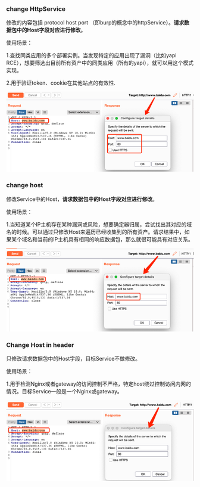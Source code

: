 ### change HttpService

修改的内容包括 protocol host port （即burp的概念中的httpService）。**请求数据包中的Host字段对应进行修改**。

使用场景：

1.查找同类应用的多个部署实例。当发现特定的应用出现了漏洞（比如yapi RCE），想要筛选出目前所有资产中的同类应用（所有的yapi），就可以用这个模式实现。

2.用于验证token、cookie在其他站点的有效性.



![WX20210831-142524](Help.assets/WX20210831-142524.png)

### change host

修改Service中的Host，**请求数据包中的Host字段对应进行修改**。

使用场景：

1.当知道某个IP主机存在某种漏洞或风险，想要确定器归属，尝试找出其对应的域名的时候。可以通过只修改Host来遍历已经收集到的所有资产。请求结果中，如果某个域名和当前的IP主机具有相同的响应数据包，那么就很可能具有对应关系。

![WX20210831-142455](Help.assets/WX20210831-142455.png)

### Change Host in header

只修改请求数据包中的Host字段，目标Service不做修改。

使用场景：

1.用于检测Nginx或者gateway的访问控制不严格，特定host绕过控制访问内网的情况。目标Service一般是一个Nginx或gateway。

![WX20210831-142549](Help.assets/WX20210831-142549.png)